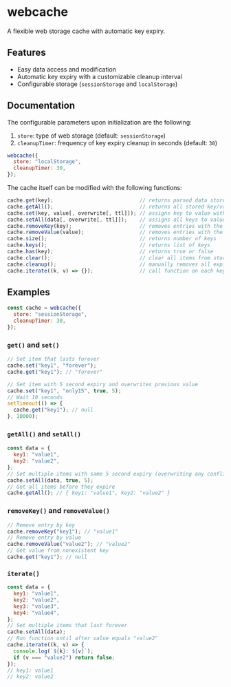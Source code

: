 # webcache

A flexible web storage cache with automatic key expiry.

## Features

- Easy data access and modification
- Automatic key expiry with a customizable cleanup interval
- Configurable storage (`sessionStorage` and `localStorage`)

## Documentation

The configurable parameters upon initialization are the following:

1. `store`: type of web storage (default: `sessionStorage`)
2. `cleanupTimer`: frequency of key expiry cleanup in seconds (default: `30`)

```js
webcache({
  store: "localStorage",
  cleanupTimer: 30,
});
```

The cache itself can be modified with the following functions:

```js
cache.get(key);                            // returns parsed data stored under key
cache.getAll();                            // returns all stored key/value pairs as an object
cache.set(key, value[, overwrite[, ttl]]); // assigns key to value with expire time in seconds
cache.setAll(data[, overwrite[, ttl]]);    // assigns all keys to values inside the data object
cache.removeKey(key);                      // removes entries with the key, returns the value
cache.removeValue(value);                  // removes entries with the value, returns list of keys
cache.size();                              // returns number of keys
cache.keys();                              // returns list of keys
cache.has(key);                            // returns true or false
cache.clear();                             // clear all items from storage
cache.cleanup();                           // manually removes all expired entries
cache.iterate((k, v) => {});               // call function on each key/value pair, return false to exit
```

## Examples

```js
const cache = webcache({
  store: "sessionStorage",
  cleanupTimer: 30,
});
```

### `get()` and `set()`

```js
// Set item that lasts forever
cache.set("key1", "forever");
cache.get("key1"); // "forever"

// Set item with 5 second expiry and overwrites previous value
cache.set("key1", "only15", true, 5);
// Wait 10 seconds
setTimeout(() => {
  cache.get("key1"); // null
}, 10000);
```

### `getAll()` and `setAll()`

```js
const data = {
  key1: "value1",
  key2: "value2",
};
// Set multiple items with same 5 second expiry (overwriting any conflicts)
cache.setAll(data, true, 5);
// Get all items before they expire
cache.getAll(); // { key1: "value1", key2: "value2" }
```

### `removeKey()` and `removeValue()`

```js
// Remove entry by key
cache.removeKey("key1"); // "value1"
// Remove entry by value
cache.removeValue("value2"); // "value2"
// Get value from nonexistent key
cache.get("key1"); // null
```

### `iterate()`

```js
const data = {
  key1: "value1",
  key2: "value2",
  key3: "value3",
  key4: "value4",
};
// Set multiple items that last forever
cache.setAll(data);
// Run function until after value equals "value2"
cache.iterate((k, v) => {
  console.log(`${k}: ${v}`);
  if (v === "value2") return false;
});
// key1: value1
// key2: value2
```
